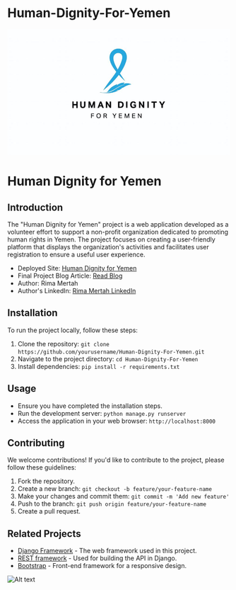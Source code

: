 # Human-Dignity-For-Yemen
![Alt text](logo.jpg)
# Human Dignity for Yemen

## Introduction
The "Human Dignity for Yemen" project is a web application developed as a volunteer effort to support a non-profit organization dedicated to promoting human rights in Yemen. The project focuses on creating a user-friendly platform that displays the organization's activities and facilitates user registration to ensure a useful user experience.

- Deployed Site: [Human Dignity for Yemen](https://mertahrima.tech)
- Final Project Blog Article: [Read Blog](https://linktoyourblog.com)
- Author: Rima Mertah
- Author's LinkedIn: [Rima Mertah LinkedIn](https://www.linkedin.com/in/rima-m-507609227)

## Installation
To run the project locally, follow these steps:

1. Clone the repository: `git clone https://github.com/yourusername/Human-Dignity-For-Yemen.git`
2. Navigate to the project directory: `cd Human-Dignity-For-Yemen`
3. Install dependencies: `pip install -r requirements.txt`

## Usage
- Ensure you have completed the installation steps.
- Run the development server: `python manage.py runserver`
- Access the application in your web browser: `http://localhost:8000`

## Contributing
We welcome contributions! If you'd like to contribute to the project, please follow these guidelines:
1. Fork the repository.
2. Create a new branch: `git checkout -b feature/your-feature-name`
3. Make your changes and commit them: `git commit -m 'Add new feature'`
4. Push to the branch: `git push origin feature/your-feature-name`
5. Create a pull request.

## Related Projects
- [Django Framework](https://github.com/django/django) - The web framework used in this project.
- [REST framework](https://github.com/encode/django-rest-framework) - Used for building the API in Django.
- [Bootstrap](https://github.com/twbs/bootstrap) - Front-end framework for a responsive design.


![Alt text](<team-img1 (2).png>)
